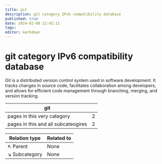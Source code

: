 ```yaml
---
title: git
description: git category IPv6 compatibility database
published: true
date: 2024-02-08 22:42:11 
tags:
editor: markdown
---
```


# git category IPv6 compatibility database


Git is a distributed version control system used in software development. It tracks changes in source code, facilitates collaboration among developers, and allows for efficient code management through branching, merging, and version tracking.


| git   |   |
| - | - |
| pages in this very category | 2 |
| pages in this and all subcateogires | 2 |

| Relation type | Related to |
| - | - |
| :arrow_upper_left: Parent | None |
| :arrow_lower_right: Subcategory | None |